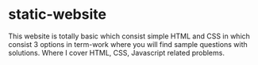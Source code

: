 # static-website
This website is totally basic which consist simple HTML and CSS in which consist 3 options in term-work where you will find sample questions with solutions. Where I cover HTML, CSS, Javascript related problems.
